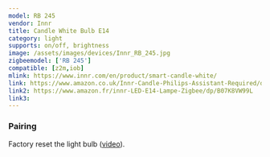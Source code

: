 ```yaml
---
model: RB 245
vendor: Innr
title: Candle White Bulb E14
category: light
supports: on/off, brightness
image: /assets/images/devices/Innr_RB_245.jpg
zigbeemodel: ['RB 245']
compatible: [z2m,iob]
mlink: https://www.innr.com/en/product/smart-candle-white/
link: https://www.amazon.co.uk/Innr-Candle-Philips-Assistant-Required/dp/B07HB4W5VW
link2: https://www.amazon.fr/innr-LED-E14-Lampe-Zigbee/dp/B07K8VW99L
link3: 
---
```

### Pairing
Factory reset the light bulb ([video](https://www.youtube.com/watch?v=4zkpZSv84H4)).
